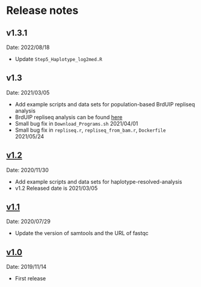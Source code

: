 # Release notes

## v1.3.1

Date: 2022/08/18

* Update `Step5_Haplotype_log2med.R`

## v1.3

Date: 2021/03/05

* Add example scripts and data sets for population-based BrdUIP repliseq analysis
* BrdUIP repliseq analysis can be found [here](https://github.com/kuzobuta/scRepliseq-Pipeline/tree/master/scripts/BrdUIP-analysis) 
* Small bug fix in `Download_Programs.sh` 2021/04/01
* Small bug fix in `repliseq.r`, `repliseq_from_bam.r`, `Dockerfile`  2021/05/24


## [v1.2](https://github.com/kuzobuta/scRepliseq-Pipeline/compare/v1.1...v1.2)

Date: 2020/11/30

* Add example scripts and data sets for haplotype-resolved-analysis
* v1.2 Released date is 2021/03/05

## [v1.1](https://github.com/kuzobuta/scRepliseq-Pipeline/compare/v1.0...v1.1)

Date: 2020/07/29

* Update the version of samtools and the URL of fastqc

## [v1.0](https://github.com/kuzobuta/scRepliseq-Pipeline/tags/v1.0)

Date: 2019/11/14

* First release
